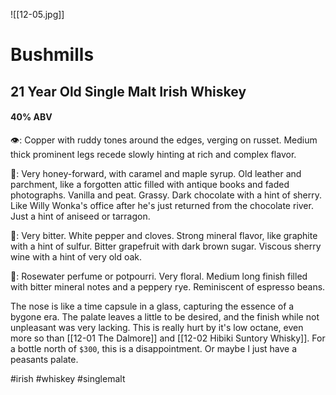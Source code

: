![[12-05.jpg]]
# Bushmills
## 21 Year Old Single Malt Irish Whiskey
#### 40% ABV

👁: Copper with ruddy tones around the edges, verging on russet.  Medium thick prominent legs recede slowly hinting at rich and complex flavor. 

👃: Very honey-forward, with caramel and maple syrup.  Old leather and parchment, like a forgotten attic filled with antique books and faded photographs.  Vanilla and peat. Grassy. Dark chocolate with a hint of sherry.  Like Willy Wonka's office after he's just returned from the chocolate river.  Just a hint of aniseed or tarragon.

👅: Very bitter.  White pepper and cloves.  Strong mineral flavor, like graphite with a hint of sulfur.  Bitter grapefruit with dark brown sugar.  Viscous sherry wine with a hint of very old oak.

🏁: Rosewater perfume or potpourri.  Very floral.  Medium long finish filled with bitter mineral notes and a peppery rye.  Reminiscent of espresso beans.  

The nose is like a time capsule in a glass, capturing the essence of a bygone era.  The palate leaves a little to be desired, and the finish while not unpleasant was very lacking.  This is really hurt by it's low octane, even more so than [[12-01 The Dalmore]] and [[12-02 Hibiki Suntory Whisky]].  For a bottle north of `$300`, this is a disappointment.  Or maybe I just have a peasants palate.  

#irish #whiskey #singlemalt 
